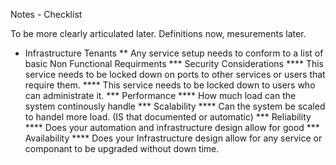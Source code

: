 Notes - Checklist

To be more clearly articulated later. Definitions now, mesurements later.

* Infrastructure Tenants
** Any service setup needs to conform to a list of basic Non Functional Requirments
*** Security Considerations
**** This service needs to be locked down on ports to other services or users that require them.
**** This service needs to be locked down to users who can administrate it.
*** Performance
**** How much load can the system continously handle
*** Scalability
**** Can the system be scaled to handel more load. (IS that documented or automatic)
*** Reliability
**** Does your automation and infrastructure design allow for good
*** Availability
**** Does your Infrastructure design allow for any service or componant to be upgraded without down time.